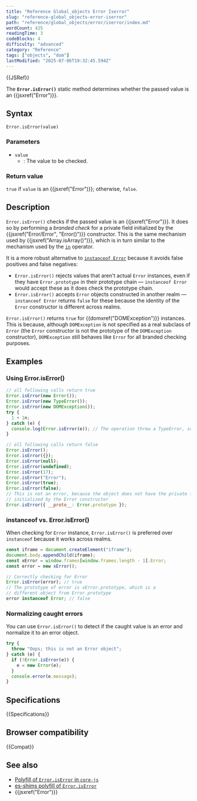 ```yaml
---
title: "Reference Global_objects Error Iserror"
slug: "reference-global_objects-error-iserror"
path: "reference/global_objects/error/iserror/index.md"
wordCount: 425
readingTime: 3
codeBlocks: 4
difficulty: "advanced"
category: "Reference"
tags: ["objects", "dom"]
lastModified: "2025-07-06T19:32:45.594Z"
---
```



{{JSRef}}

The **`Error.isError()`** static method determines whether the passed value is an {{jsxref("Error")}}.

## Syntax

```js-nolint
Error.isError(value)
```

### Parameters

- `value`
  - : The value to be checked.

### Return value

`true` if `value` is an {{jsxref("Error")}}; otherwise, `false`.

## Description

`Error.isError()` checks if the passed value is an {{jsxref("Error")}}. It does so by performing a _branded check_ for a private field initialized by the {{jsxref("Error/Error", "Error()")}} constructor.
This is the same mechanism used by {{jsxref("Array.isArray()")}}, which is in turn similar to the mechanism used by the [`in`](/en-US/docs/Web/JavaScript/Reference/Operators/in) operator.

It is a more robust alternative to [`instanceof Error`](/en-US/docs/Web/JavaScript/Reference/Operators/instanceof) because it avoids false positives and false negatives:

- `Error.isError()` rejects values that aren't actual `Error` instances, even if they have `Error.prototype` in their prototype chain — `instanceof Error` would accept these as it does check the prototype chain.
- `Error.isError()` accepts `Error` objects constructed in another realm — `instanceof Error` returns `false` for these because the identity of the `Error` constructor is different across realms.

`Error.isError()` returns `true` for {{domxref("DOMException")}} instances. This is because, although `DOMException` is not specified as a real subclass of `Error` (the `Error` constructor is not the prototype of the `DOMException` constructor), `DOMException` still behaves like `Error` for all branded checking purposes.

## Examples

### Using Error.isError()

```js
// all following calls return true
Error.isError(new Error());
Error.isError(new TypeError());
Error.isError(new DOMException());
try {
  1 + 1n;
} catch (e) {
  console.log(Error.isError(e)); // The operation threw a TypeError, so this returns true
}

// all following calls return false
Error.isError();
Error.isError({});
Error.isError(null);
Error.isError(undefined);
Error.isError(17);
Error.isError("Error");
Error.isError(true);
Error.isError(false);
// This is not an error, because the object does not have the private field
// initialized by the Error constructor
Error.isError({ __proto__: Error.prototype });
```

### instanceof vs. Error.isError()

When checking for `Error` instance, `Error.isError()` is preferred over `instanceof` because it works across realms.

```js
const iframe = document.createElement("iframe");
document.body.appendChild(iframe);
const xError = window.frames[window.frames.length - 1].Error;
const error = new xError();

// Correctly checking for Error
Error.isError(error); // true
// The prototype of error is xError.prototype, which is a
// different object from Error.prototype
error instanceof Error; // false
```

### Normalizing caught errors

You can use `Error.isError()` to detect if the caught value is an error and normalize it to an error object.

```js
try {
  throw "Oops; this is not an Error object";
} catch (e) {
  if (!Error.isError(e)) {
    e = new Error(e);
  }
  console.error(e.message);
}
```

## Specifications

{{Specifications}}

## Browser compatibility

{{Compat}}

## See also

- [Polyfill of `Error.isError` in `core-js`](https://github.com/zloirock/core-js#erroriserror)
- [es-shims polyfill of `Error.isError`](https://www.npmjs.com/package/error.iserror)
- {{jsxref("Error")}}
